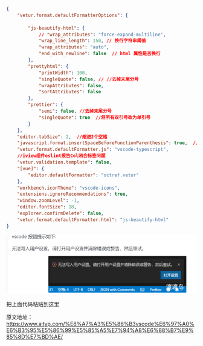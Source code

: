 ```json
{
    "vetur.format.defaultFormatterOptions": {
 
        "js-beautify-html": {
            // "wrap_attributes": "force-expand-multiline",
            "wrap_line_length": 150, // 换行字符串阈值
            "wrap_attributes": "auto",
            "end_with_newline": false  // html 属性是否换行
        },
        "prettyhtml": {
            "printWidth": 100,
            "singleQuote": false, // //去掉末尾分号
            "wrapAttributes": false,
            "sortAttributes": false
        },
        "prettier": {
            "semi": false, //去掉末尾分号
            "singleQuote": true  //将所有双引号改为单引号
        }
    },
    "editor.tabSize": 2,  //缩进2个空格
    "javascript.format.insertSpaceBeforeFunctionParenthesis": true,  //在方括号之间插入空格
    "vetur.format.defaultFormatter.js": "vscode-typescript",
    //iview组件eslint报告Col闭合标签问题
    "vetur.validation.template": false,
    "[vue]": {
        "editor.defaultFormatter": "octref.vetur"
    },
    "workbench.iconTheme": "vscode-icons",
    "extensions.ignoreRecommendations": true,
    "window.zoomLevel": -1,
    "editor.fontSize": 18,
    "explorer.confirmDelete": false,
    "vetur.format.defaultFormatter.html": "js-beautify-html"
}
```

![image-20240113092024492](./assets/image-20240113092024492.png)

把上面代码粘贴到这里

原文地址：https://www.aityp.com/%E8%A7%A3%E5%86%B3vscode%E6%97%A0%E6%B3%95%E5%86%99%E5%85%A5%E7%94%A8%E6%88%B7%E9%85%8D%E7%BD%AE/